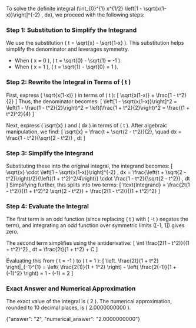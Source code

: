 
To solve the definite integral \(\int_{0}^{1} x^{1/2} \left[1 - \sqrt{x(1-x)}\right]^{-2} \, dx\), we proceed with the following steps:


### Step 1: Substitution to Simplify the Integrand
We use the substitution \( t = \sqrt{x} - \sqrt{1-x} \). This substitution helps simplify the denominator and leverages symmetry. 

- When \( x = 0 \), \( t = \sqrt{0} - \sqrt{1} = -1 \).
- When \( x = 1 \), \( t = \sqrt{1} - \sqrt{0} = 1 \).

### Step 2: Rewrite the Integral in Terms of \( t \)
First, express \( \sqrt{x(1-x)} \) in terms of \( t \):
\[
\sqrt{x(1-x)} = \frac{1 - t^2}{2}
\]
Thus, the denominator becomes:
\[
\left[1 - \sqrt{x(1-x)}\right]^2 = \left(1 - \frac{1 - t^2}{2}\right)^2 = \left(\frac{1 + t^2}{2}\right)^2 = \frac{(1 + t^2)^2}{4}
\]

Next, express \( \sqrt{x} \) and \( dx \) in terms of \( t \). After algebraic manipulation, we find:
\[
\sqrt{x} = \frac{t + \sqrt{2 - t^2}}{2}, \quad dx = \frac{1 - t^2}{\sqrt{2 - t^2}} \, dt
\]

### Step 3: Simplify the Integrand
Substituting these into the original integral, the integrand becomes:
\[
\sqrt{x} \cdot \left[1 - \sqrt{x(1-x)}\right]^{-2} \, dx = \frac{\left(t + \sqrt{2 - t^2}\right)/2}{\left((1 + t^2)^2/4\right)} \cdot \frac{1 - t^2}{\sqrt{2 - t^2}} \, dt
\]
Simplifying further, this splits into two terms:
\[
\text{Integrand} = \frac{2t(1 - t^2)}{(1 + t^2)^2 \sqrt{2 - t^2}} + \frac{2(1 - t^2)}{(1 + t^2)^2}
\]

### Step 4: Evaluate the Integral
The first term is an odd function (since replacing \( t \) with \( -t \) negates the term), and integrating an odd function over symmetric limits \([-1, 1]\) gives zero. 

The second term simplifies using the antiderivative:
\[
\int \frac{2(1 - t^2)}{(1 + t^2)^2} \, dt = \frac{2t}{1 + t^2} + C
\]

Evaluating this from \( t = -1 \) to \( t = 1 \):
\[
\left. \frac{2t}{1 + t^2} \right|_{-1}^{1} = \left( \frac{2(1)}{1 + 1^2} \right) - \left( \frac{2(-1)}{1 + (-1)^2} \right) = 1 - (-1) = 2
\]


### Exact Answer and Numerical Approximation
The exact value of the integral is \( 2 \). The numerical approximation, rounded to 10 decimal places, is \( 2.0000000000 \).


{"answer": "2", "numerical_answer": "2.0000000000"}